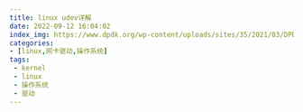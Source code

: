 ```yaml
---
title: linux udev详解
date: 2022-09-12 16:04:02
index_img: https://www.dpdk.org/wp-content/uploads/sites/35/2021/03/DPDK_logo-01-1.svg
categories:
- [linux,网卡驱动,操作系统]
tags:
 - kernel
 - linux
 - 操作系统
 - 驱动
---
```

